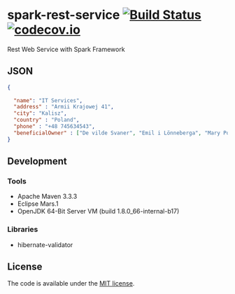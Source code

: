 # spark-rest-service [![Build Status](https://travis-ci.org/amarcinkowski/spark-rest-service.svg?branch=master)](https://travis-ci.org/amarcinkowski/spark-rest-service)[![codecov.io](https://codecov.io/github/amarcinkowski/spark-rest-service/coverage.svg?branch=master)](https://codecov.io/github/amarcinkowski/spark-rest-service?branch=master)

Rest Web Service with Spark Framework

## JSON
```json
{
  
  "name": "IT Services",
  "address" : "Armii Krajowej 41",
  "city": "Kalisz",
  "country" : "Poland",
  "phone" : "+48 745634543",
  "beneficialOwner" : ["De vilde Svaner", "Emil i Lönneberga", "Mary Poppins", "Den lille Havfrue"]
}
```

## Development
### Tools
* Apache Maven 3.3.3
* Eclipse Mars.1
* OpenJDK 64-Bit Server VM (build 1.8.0_66-internal-b17)

### Libraries
* hibernate-validator

## License

The code is available under the [MIT license](LICENSE.txt).
